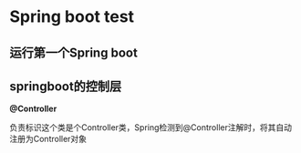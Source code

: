 # Spring boot test
<h2>运行第一个Spring boot</h2>
<h2>springboot的控制层</h2>
<p><b>@Controller</b>
  
负责标识这个类是个Controller类，Spring检测到@Controller注解时，将其自动注册为Controller对象</p>
